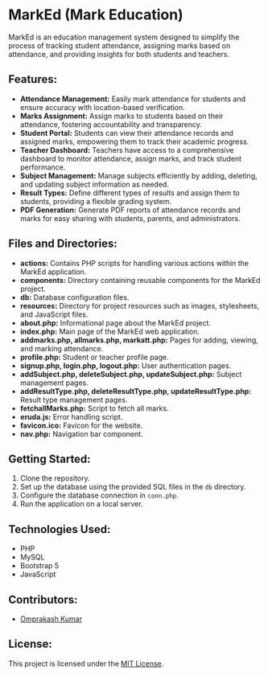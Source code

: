 # MarkEd (Mark Education)

MarkEd is an education management system designed to simplify the process of tracking student attendance, assigning marks based on attendance, and providing insights for both students and teachers.

## Features:

- **Attendance Management:** Easily mark attendance for students and ensure accuracy with location-based verification.
- **Marks Assignment:** Assign marks to students based on their attendance, fostering accountability and transparency.
- **Student Portal:** Students can view their attendance records and assigned marks, empowering them to track their academic progress.
- **Teacher Dashboard:** Teachers have access to a comprehensive dashboard to monitor attendance, assign marks, and track student performance.
- **Subject Management:** Manage subjects efficiently by adding, deleting, and updating subject information as needed.
- **Result Types:** Define different types of results and assign them to students, providing a flexible grading system.
- **PDF Generation:** Generate PDF reports of attendance records and marks for easy sharing with students, parents, and administrators.

## Files and Directories:

- **actions:** Contains PHP scripts for handling various actions within the MarkEd application.
- **components:** Directory containing reusable components for the MarkEd project.
- **db:** Database configuration files.
- **resources:** Directory for project resources such as images, stylesheets, and JavaScript files.
- **about.php:** Informational page about the MarkEd project.
- **index.php:** Main page of the MarkEd web application.
- **addmarks.php, allmarks.php, markatt.php:** Pages for adding, viewing, and marking attendance.
- **profile.php:** Student or teacher profile page.
- **signup.php, login.php, logout.php:** User authentication pages.
- **addSubject.php, deleteSubject.php, updateSubject.php:** Subject management pages.
- **addResultType.php, deleteResultType.php, updateResultType.php:** Result type management pages.
- **fetchallMarks.php:** Script to fetch all marks.
- **eruda.js:** Error handling script.
- **favicon.ico:** Favicon for the website.
- **nav.php:** Navigation bar component.

## Getting Started:

1. Clone the repository.
2. Set up the database using the provided SQL files in the `db` directory.
3. Configure the database connection in `conn.php`.
4. Run the application on a local server.

## Technologies Used:

- PHP
- MySQL
- Bootstrap 5
- JavaScript

## Contributors:

- [Omprakash Kumar](https://github.com/omprxz)

## License:

This project is licensed under the [MIT License](LICENSE).

